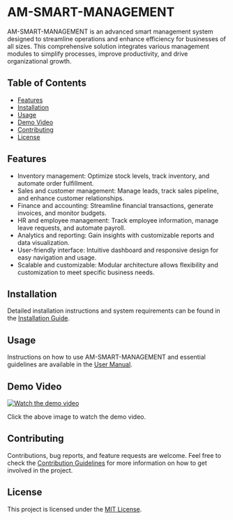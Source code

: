 
# AM-SMART-MANAGEMENT
AM-SMART-MANAGEMENT is an advanced smart management system designed to streamline operations and enhance efficiency for businesses of all sizes. This comprehensive solution integrates various management modules to simplify processes, improve productivity, and drive organizational growth.
## Table of Contents
- [Features](#features)
- [Installation](#installation)
- [Usage](#usage)
- [Demo Video](#demo-video)
- [Contributing](#contributing)
- [License](#license)
## Features
- Inventory management: Optimize stock levels, track inventory, and automate order fulfillment.
- Sales and customer management: Manage leads, track sales pipeline, and enhance customer relationships.
- Finance and accounting: Streamline financial transactions, generate invoices, and monitor budgets.
- HR and employee management: Track employee information, manage leave requests, and automate payroll.
- Analytics and reporting: Gain insights with customizable reports and data visualization.
- User-friendly interface: Intuitive dashboard and responsive design for easy navigation and usage.
- Scalable and customizable: Modular architecture allows flexibility and customization to meet specific business needs.

## Installation

Detailed installation instructions and system requirements can be found in the [Installation Guide](installation-guide.md).

## Usage

Instructions on how to use AM-SMART-MANAGEMENT and essential guidelines are available in the [User Manual](user-manual.md).

## Demo Video

[![Watch the demo video](https://img.youtube.com/vi/JOckQPixyHo/0.jpg)](https://www.youtube.com/watch?v=JOckQPixyHo)

Click the above image to watch the demo video.

## Contributing

Contributions, bug reports, and feature requests are welcome. Feel free to check the [Contribution Guidelines](CONTRIBUTING.md) for more information on how to get involved in the project.

## License

This project is licensed under the [MIT License](LICENSE).

